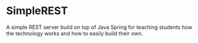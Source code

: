 # SimpleREST
A simple REST server build on top of Java Spring for teaching students how the technology works and how to easily build their own.
